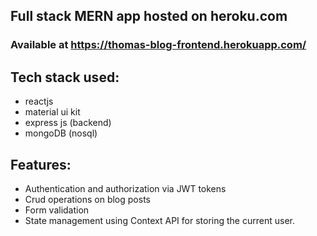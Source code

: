## Full stack MERN app hosted on heroku.com
### Available at https://thomas-blog-frontend.herokuapp.com/

## Tech stack used:
 -  reactjs
 -  material ui kit
 -  express js (backend)
 -  mongoDB (nosql)
 
## Features:
 -  Authentication and authorization via JWT tokens
 -  Crud operations on blog posts
 -  Form validation
 -  State management using Context API for storing the current user.
